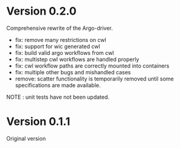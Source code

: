 # Version 0.2.0

Comprehensive rewrite of the Argo-driver.

-   fix: remove many restrictions on cwl
-   fix: support for wic generated cwl
-   fix: build valid argo workflows from cwl
-   fix: multistep cwl workflows are handled properly
-   fix: cwl workflow paths are correctly mounted into containers
-   fix: multiple other bugs and mishandled cases
-   remove: scatter functionality is temporarily removed
    until some specifications are made available.

NOTE : unit tests have not been updated.

# Version 0.1.1

Original version

